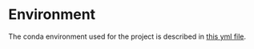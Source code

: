 # Environment

The conda environment used for the project is described in [this yml file](https://github.com/sdesabbata/gnn-urban-form/blob/main/utils/conda-env_pyg-2-6-1_cuda.yml).